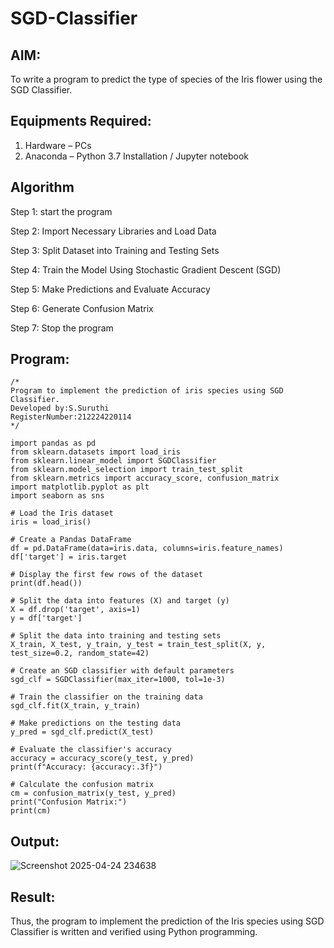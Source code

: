 # SGD-Classifier
## AIM:
To write a program to predict the type of species of the Iris flower using the SGD Classifier.

## Equipments Required:
1. Hardware – PCs
2. Anaconda – Python 3.7 Installation / Jupyter notebook

## Algorithm
Step 1:
start the program

Step 2:
Import Necessary Libraries and Load Data

Step 3:
Split Dataset into Training and Testing Sets

Step 4:
Train the Model Using Stochastic Gradient Descent (SGD)

Step 5:
Make Predictions and Evaluate Accuracy

Step 6:
Generate Confusion Matrix

Step 7:
Stop the program

## Program:
```
/*
Program to implement the prediction of iris species using SGD Classifier.
Developed by:S.Suruthi
RegisterNumber:212224220114  
*/
```
```
import pandas as pd
from sklearn.datasets import load_iris
from sklearn.linear_model import SGDClassifier
from sklearn.model_selection import train_test_split
from sklearn.metrics import accuracy_score, confusion_matrix
import matplotlib.pyplot as plt
import seaborn as sns

# Load the Iris dataset
iris = load_iris()

# Create a Pandas DataFrame
df = pd.DataFrame(data=iris.data, columns=iris.feature_names)
df['target'] = iris.target

# Display the first few rows of the dataset
print(df.head())

# Split the data into features (X) and target (y)
X = df.drop('target', axis=1)
y = df['target']

# Split the data into training and testing sets
X_train, X_test, y_train, y_test = train_test_split(X, y, test_size=0.2, random_state=42)

# Create an SGD classifier with default parameters
sgd_clf = SGDClassifier(max_iter=1000, tol=1e-3)

# Train the classifier on the training data
sgd_clf.fit(X_train, y_train)

# Make predictions on the testing data
y_pred = sgd_clf.predict(X_test)

# Evaluate the classifier's accuracy
accuracy = accuracy_score(y_test, y_pred)
print(f"Accuracy: {accuracy:.3f}")

# Calculate the confusion matrix
cm = confusion_matrix(y_test, y_pred)
print("Confusion Matrix:")
print(cm)
```

## Output:

![Screenshot 2025-04-24 234638](https://github.com/user-attachments/assets/aea2cab0-a97c-4dce-947e-55633e77a940)

## Result:
Thus, the program to implement the prediction of the Iris species using SGD Classifier is written and verified using Python programming.
